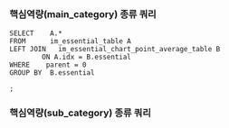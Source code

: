 

### 핵심역량(main_category) 종류 쿼리
```
SELECT    A.*  
FROM      im_essential_table A  
LEFT JOIN   im_essential_chart_point_average_table B  
        ON A.idx = B.essential  
WHERE    parent = 0  
GROUP BY  B.essential

;
```


### 핵심역량(sub_category) 종류 쿼리